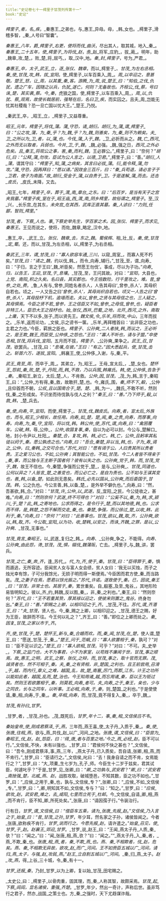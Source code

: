 ```yaml
---
title:"史记卷七十一樗里子甘茂列传第十一"
book:"史记"
---
```

_樗里子_者，名_疾_，_秦惠王_之弟也，与_惠王_异母。母，_韩_女也。_樗里子_滑稽多智，_秦_人号曰“智囊”。

_秦惠王_八年，爵_樗里子_右更，使将而伐_曲沃_，尽出其人，取其城，地入_秦_。_秦惠王_二十五年，使_樗里子_为将伐_赵_，虏_赵_将军_庄豹_，拔_蔺_。明年，助_魏章_攻_楚_，败_楚_将_屈丐_，取_汉中_地。_秦_封_樗里子_，号为_严君_。

_秦惠王_卒，太子_武王_立，逐_张仪_、_魏章_，而以_樗里子_、_甘茂_为左右丞相。_秦_使_甘茂_攻_韩_，拔_宜阳_。使_樗里子_以车百乘入_周_。_周_以卒迎之，意甚敬。_楚王_怒，让_周_，以其重_秦_客。_游腾_为_周_说_楚王_曰：“_知伯_之伐_仇犹_，遗之广车，因随之以兵，_仇犹_遂亡。何则？无备故也。_齐桓公_伐_蔡_，号曰诛_楚_，其实袭_蔡_。今_秦_，虎狼之国，使_樗里子_以车百乘入_周_，_周_以_仇犹_、_蔡_观焉，故使长戟居前，强弩在后，名曰卫_疾_，而实囚之。且夫_周_岂能无忧其社稷哉？恐一旦亡国以忧大王。”_楚王_乃悦。

_秦武王_卒，_昭王_立，_樗里子_又益尊重。

_昭王_元年，_樗里子_将伐_蒲_。_蒲_守恐，请_胡衍_。_胡衍_为_蒲_谓_樗里子_曰：“公之攻_蒲_，为_秦_乎？为_魏_乎？为_魏_则善矣，为_秦_则不为赖矣。夫_卫_之所以为_卫_者，以_蒲_也。今伐_蒲_入于_魏_，_卫_必折而从之。_魏_亡_西河_之外而无以取者，兵弱也。今并_卫_于_魏_，_魏_必强。_魏_强之日，_西河_之外必危矣。且_秦王_将观公之事，害_秦_而利_魏_，王必罪公。”_樗里子_曰：“奈何？”_胡衍_曰：“公释_蒲_勿攻，臣试为公人言之，以德_卫君_。”_樗里子_曰：“善。”_胡衍_人_蒲_，谓其守曰：“_樗里子_知_蒲_之病矣，其言曰必拔_蒲_。_衍_能令释_蒲_勿攻。”_蒲_守恐，因再拜曰：“愿以请。”因效金三百斤，曰：“_秦_兵苟退，请必言子于_卫君_，使子为南面。”故_胡衍_受金于_蒲_以自贵于_卫_。于是遂解_蒲_而去。还击_皮氏_，_皮氏_未降，又去。

_昭王_七年，_樗里子_卒，葬于_渭_南_章台_之东。曰：“后百岁，是当有天子之宫夹我墓。”_樗里子疾_室在于_昭王庙_西_渭_南_阴乡樗里_，故俗谓之_樗里子_。至_汉_兴，_长乐宫_在其东，_未央宫_在其西，武库正直其墓。_秦_人谚曰：“力则_任鄙_，智则_樗里_。”

_甘茂_者，_下蔡_人也。事_下蔡史举先生_，学百家之术。因_张仪_、_樗里子_而求见_秦惠王_。王见而说之，使将，而佐_魏章_略定_汉中_地。

_惠王_卒，_武王_立。_张仪_、_魏章_去，东之_魏_。_蜀侯辉_、相_壮_反，_秦_使_甘茂_定_蜀_。还，而以_甘茂_为左丞相，以_樗里子_为右丞相。

_秦武王_三年，谓_甘茂_曰：“寡人欲容车通_三川_，以窥_周室_，而寡人死不朽矣。”_甘茂_曰：“请之_魏_，约以伐_韩_，而令_向寿_辅行。”_甘茂_至，谓_向寿_曰：“子归，言之于王曰‘_魏_听臣矣，然愿王勿伐’。事成，尽以为子功。”_向寿_归，以告王，王迎_甘茂_于_息壤_。_甘茂_至，王问其故。对曰：“_宜阳_，大县也，_上党_、_南阳_积之久矣。名曰县，其实郡也。今王倍数险，行千里攻之，难。昔_曾参_之处_费_，_鲁_人有与_曾参_同姓名者杀人，人告其母曰‘_曾参_杀人’，其母织自若也。顷之，一人又告之曰‘_曾参_杀人’，其母尚织自若也。顷又一人告之曰‘_曾参_杀人’，其母投杼下机，逾墙而走。夫以_曾参_之贤与其母信之也，三人疑之，其母惧焉。今臣之贤不若_曾参_，王之信臣又不如_曾参_之母信_曾参_也，疑臣者非特三人，臣恐大王之投杼也。始_张仪_西并_巴蜀_之地，北开_西河_之外，南取_上庸_，天下不以多_张子_而以贤先王。_魏文侯_令_乐羊_将而攻_中山_，三年而拔之。_乐羊_返而论功，_文侯_示之谤书一箧。_乐羊_再拜稽首曰：‘此非臣之功也，主君之力也。’今臣，羁旅之臣也。_樗里子_、_公孙奭_二人者挟_韩_而议之，王必听之，是王欺_魏王_而臣受_公仲侈_之怨也。”王曰：“寡人不听也，请与子盟。”卒使丞相_甘茂_将兵伐_宜阳_。五月而不拔，_樗里子_、_公孙奭_果争之。_武王_召_甘茂_，欲罢兵。_甘茂_曰：“_息壤_在彼。”王曰：“有之。”因大悉起兵，使_甘茂_击之。斩首六万，遂拔_宜阳_。_韩襄王_使_公仲侈_入谢，与_秦_平。

_武王_竟至_周_，而卒于_周_。其弟立，为_昭王_。王母_宣太后_，_楚_女也。_楚怀王_怨前_秦_败_楚_于_丹阳_而_韩_不救，乃以兵围_韩雍氏_。_韩_使_公仲侈_告急于_秦_。_秦昭王_新立，太后_楚_人，不肯救。_公仲_因_甘茂_，_茂_为_韩_言于_秦昭王_曰：“_公仲_方有得_秦_救，故敢扞_楚_也。今_雍氏_围，_秦_师不下_殽_，_公仲_且仰首而不朝，_公叔_且以国南合于_楚_。_楚_、_韩_为一，_魏氏_不敢不听，然则伐_秦_之形成矣。不识坐而待伐孰与伐人之利？”_秦王_曰：“善。”乃下师于_殽_以救_韩_，_楚_兵去。

_秦_使_向寿_平_宜阳_，而使_樗里子_、_甘茂_伐_魏皮氏_。_向寿_者，_宣太后_外族也，而与_昭王_少相长，故任用。_向寿_如_楚_，_楚_闻_秦_之贵_向寿_，而厚事_向寿_。_向寿_为_秦_守_宜阳_，将以伐_韩_。_韩公仲_使_苏代_谓_向寿_曰：“禽困覆车。公破_韩_，辱_公仲_，_公仲_收国复事_秦_，自以为必可以封。今公与_楚解口_地，封小令尹以_杜阳_。_秦楚_合，复攻_韩_，_韩_必亡。_韩_亡，_公仲_且躬率其私徒以阏于_秦_。愿公孰虑之也。”_向寿_曰：“吾合_秦楚_非以当_韩_也，子为_寿_谒之_公仲_，曰_秦韩_之交可合也。”_苏代_对曰：“愿有谒于公。人曰贵其所以贵者贵。王之爱习公也，不如_公孙奭_；其智能公也，不如_甘茂_。今二人者皆不得亲于_秦_事，而公独与王主断于国者何？彼有以失之也。_公孙奭_党于_韩_，而_甘茂_党于_魏_，故王不信也。今_秦楚_争强而公党于_楚_，是与_公孙奭_、_甘茂_同道也，公何以异之？人皆言_楚_之善变也，而公必亡之，是自为责也。公不如与王谋其变也，善_韩_以备_楚_，如此则无患矣。_韩氏_必先以国从_公孙奭_而后委国于_甘茂_。_韩_，公之仇也。今公言善_韩_以备_楚_，是外举不僻仇也。”_向寿_曰：“然，吾甚欲_韩_合。”对曰：“_甘茂_许_公仲_以_武遂_，反_宜阳_之民，今公徒收之，甚难。”_向寿_曰：“然则奈何？_武遂_终不可得也？”对曰：“公奚不以_秦_为_韩_求_颍川_于_楚_？此_韩_之寄地也。公求而得之，是令行于_楚_而以其地德_韩_也。公求而不得，是_韩楚_之怨不解而交走_秦_也。_秦楚_争强，而公徐过_楚_以收_韩_，此利于_秦_。”_向寿_曰：“奈何？”对曰：“此善事也。_甘茂_欲以_魏_取_齐_，_公孙奭_欲以_韩_取_齐_。今公取_宜阳_以为功，收_楚韩_以安之，而诛_齐魏_之罪，是以_公孙奭_、_甘茂_无事也。”

_甘茂_竟言_秦昭王_，以_武遂_复归之_韩_。_向寿_、_公孙奭_争之，不能得。_向寿_、_公孙奭_由此怨，谗_甘茂_，_茂_惧，辍伐_魏蒲阪_，亡去。_樗里子_与_魏_讲，罢兵。

_甘茂_之亡_秦_奔_齐_，逢_苏代_。_代_为_齐_使于_秦_。_甘茂_曰：“臣得罪于_秦_，惧而遁逃，无所容迹。臣闻贫人女与富人女会绩，贫人女曰：‘我无以买烛，而子之烛光幸有馀，子可分我馀光，无损子明而得一斯便焉。’今臣困而君方使_秦_而当路矣。_茂_之妻子在焉，愿君以馀光振之。”_苏代_许诺。遂致使于_秦_。已，因说_秦王_曰：“_甘茂_，非常士也。其居于_秦_，累世重矣。自_殽塞_及至_鬼谷_，其地形险易皆明知之。彼以_齐_约_韩魏_反以图_秦_，非_秦_之利也。”_秦王_曰：“然则奈何？”_苏代_曰：“王不若重其贽，厚其禄以迎之，使彼来则置之_鬼谷_，终身勿出。”_秦王_曰：“善。”即赐之上卿，以相印迎之于_齐_。_甘茂_不往。_苏代_谓_齐湣王_曰：“夫_甘茂_，贤人也。今_秦_赐之上卿，以相印迎之。_甘茂_德王之赐，好为王臣，故辞而不往。今王何以礼之？”_齐王_曰：“善。”即位之上卿而处之。_秦_因复_甘茂_之家以市于_齐_。

_齐_使_甘茂_于_楚_，_楚怀王_新与_秦_合婚而欢。而_秦_闻_甘茂_在_楚_，使人谓_楚王_曰：“愿送_甘茂_于_秦_。”_楚王_问于_范蜎_曰：“寡人欲置相于_秦_，孰可？”对曰：“臣不足以识之。”_楚王_曰：“寡人欲相_甘茂_，可乎？”对曰：“不可。夫_史举_，_下蔡_之监门也，大不为事君，小不为家室，以苟贱不廉闻于世，_甘茂_事之顺焉。故_惠王_之明，_武王_之察，_张仪_之辩，而_甘茂_事之，取十官而无罪。_茂_诚贤者也，然不可相于_秦_。夫_秦_之有贤相，非_楚国_之利也。且王前尝用_召滑_于_越_，而内行_章义_之难，_越国_乱，故_楚_南塞_厉门_而郡_江东_。计王之功所以能如此者，_越国_乱而_楚_治也。今王知用诸_越_而忘用诸_秦_，臣以王为钜过矣。然则王若欲置相于_秦_，则莫若_向寿_者可。夫_向寿_之于_秦王_，亲也，少与之同衣，长与之同车，以听事。王必相_向寿_于_秦_，则_楚国_之利也。”于是使使请_秦_相_向寿_于_秦_。_秦_卒相_向寿_，而_甘茂_竟不得复入_秦_，卒于_魏_。

_甘茂_有孙曰_甘罗_。

_甘罗_者，_甘茂_孙也。_茂_既死后，_甘罗_年十二，事_秦_相_文信侯吕不韦_。

_秦始皇帝_使_刚成君蔡泽_于_燕_，三年而_燕王喜_使_太子丹_入质于_秦_。_秦_使_张唐_往相_燕_，欲与_燕_共伐_赵_以广_河间_之地。_张唐_谓_文信侯_曰：“臣尝为_秦昭王_伐_赵_，_赵_怨臣，曰：‘得_唐_者与百里之地。’今之_燕_必经_赵_，臣不可以行。”_文信侯_不快，未有以强也。_甘罗_曰：“君侯何不快之甚也？”_文信侯_曰：“吾令_刚成君蔡泽_事_燕_三年，_燕太子丹_已入质矣，吾自请_张卿_相_燕_而不肯行。”_甘罗_曰：“臣请行之。”_文信侯_叱曰：“去！我身自请之而不肯，女焉能行之？”_甘罗_曰：“大_项橐_生七岁为_孔子_师。今臣生十二岁于兹矣，君其试臣，何遽叱乎？”于是_甘罗_见_张卿_曰：“_卿_之功孰与_武安君_？”_卿_曰：“_武安君_南挫强_楚_，北威_燕_、_赵_，战胜攻取，破城堕邑，不知其数，臣之功不如也。”_甘罗_曰：“_应侯_之用于_秦_也，孰与_文信侯_专？”_张卿_曰：“_应侯_不如_文信侯_专。”_甘罗_曰：“_卿_明知其不如_文信侯_专与？”曰：“知之。”_甘罗_曰：“_应侯_欲攻_赵_，_武安君_难之，去_咸阳_七里而立死于_杜邮_。今_文信侯_自请_卿_相_燕_而不肯行，臣不知_卿_所死处矣。”_张唐_曰：“请因孺子行。”令装治行。

行有日，_甘罗_谓_文信侯_曰：“借臣车五乘，请为_张唐_先报_赵_。”_文信侯_乃入言之于_始皇_曰：“昔_甘茂_之孙_甘罗_，年少耳，然名家之子孙，诸侯皆闻之。今者_张唐_欲称疾不肯行，_甘罗_说而行之。今愿先报_赵_，请许遣之。”_始皇_召见，使_甘罗_于_赵_。_赵襄王_郊迎_甘罗_。_甘罗_说_赵王_曰：“王闻_燕太子丹_人质_秦_欤？”曰：“闻之。”曰：“闻_张唐_相_燕_欤？”曰：“闻之。”“_燕太子丹_入_秦_者，_燕_不欺_秦_也。_张唐_相_燕_者，_秦_不欺_燕_也。_燕_、_秦_不相欺者，伐_赵_，危矣。_燕_、_秦_不相欺无异故，欲攻_赵_而广_河间_。王不如赍臣五城以广_河间_，请归_燕_太子，与强_赵_攻弱_燕_。”_赵王_立自割五城以广_河间_。_秦_归_燕_太子。_赵_攻_燕_，得_上谷_三十城，令_秦_有十一。

_甘罗_还报_秦_，乃封_甘罗_以为上卿，复以始_甘茂_田宅赐之。

_太史公_曰：_樗里子_以骨肉重，固其理，而_秦_人称其智，故颇采焉。_甘茂_起_下蔡_闾阎，显名诸侯，重强_齐楚_。_甘罗_年少，然出一奇计，声称后世。虽非笃行之君子，然亦_战国_之策士也。方_秦_之强时，天下尤趋谋诈哉。
